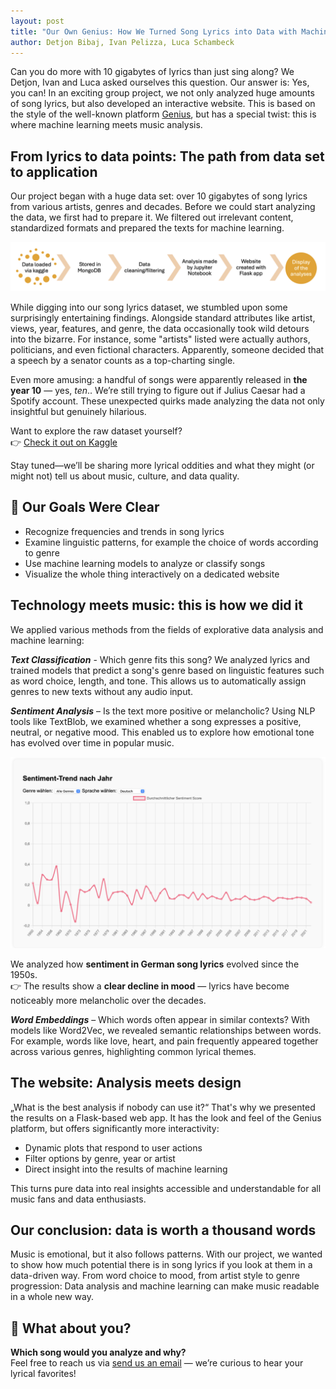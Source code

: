 ```yaml
---
layout: post
title: "Our Own Genius: How We Turned Song Lyrics into Data with Machine Learning"
author: Detjon Bibaj, Ivan Pelizza, Luca Schambeck
---
```



Can you do more with 10 gigabytes of lyrics than just sing along? We Detjon, Ivan and Luca asked ourselves this question. Our answer is: Yes, you can! In an exciting group project, we not only analyzed huge amounts of song lyrics, but also developed an interactive website. This is based on the style of the well-known platform [Genius](https://genius.com), but has a special twist: this is where machine learning meets music analysis.

## From lyrics to data points: The path from data set to application

Our project began with a huge data set: over 10 gigabytes of song lyrics from various artists, genres and decades. Before we could start analyzing the data, we first had to prepare it. We filtered out irrelevant content, standardized formats and prepared the texts for machine learning.

<p style="text-align: left;">
<img src="/assets/img/2025-06-01-group11-LID-Workflow.png" width="700" alt="Core Concept">
</p> 

While digging into our song lyrics dataset, we stumbled upon some surprisingly entertaining findings. Alongside standard attributes like artist, views, year, features, and genre, the data occasionally took wild detours into the bizarre. For instance, some "artists" listed were actually authors, politicians, and even fictional characters. Apparently, someone decided that a speech by a senator counts as a top-charting single.

Even more amusing: a handful of songs were apparently released in **the year 10** — yes, *ten*.. We’re still trying to figure out if Julius Caesar had a Spotify account. These unexpected quirks made analyzing the data not only insightful but genuinely hilarious. 

Want to explore the raw dataset yourself?  
👉 [Check it out on Kaggle](https://www.kaggle.com/datasets/carlosgdcj/genius-song-lyrics-with-language-information)

Stay tuned—we’ll be sharing more lyrical oddities and what they might (or might not) tell us about music, culture, and data quality.


## 🎯 Our Goals Were Clear

- Recognize frequencies and trends in song lyrics
- Examine linguistic patterns, for example the choice of words according to genre
- Use machine learning models to analyze or classify songs
- Visualize the whole thing interactively on a dedicated website


## Technology meets music: this is how we did it


We applied various methods from the fields of explorative data analysis and machine learning:

***Text Classification*** - Which genre fits this song?
We analyzed lyrics and trained models that predict a song's genre based on linguistic features such as word choice, length, and tone. This allows us to automatically assign genres to new texts without any audio input.

***Sentiment Analysis*** – Is the text more positive or melancholic?
Using NLP tools like TextBlob, we examined whether a song expresses a positive, neutral, or negative mood. This enabled us to explore how emotional tone has evolved over time in popular music.

<p align="center">
<img src="/assets/img/2025-06-01-group11-LID-sentiment.png" width="700" alt="Core Concept">
</p>

We analyzed how **sentiment in German song lyrics** evolved since the 1950s.  
👉 The results show a **clear decline in mood** — lyrics have become noticeably more melancholic over the decades.


***Word Embeddings*** – Which words often appear in similar contexts?
With models like Word2Vec, we revealed semantic relationships between words. For example, words like love, heart, and pain frequently appeared together across various genres, highlighting common lyrical themes.


## The website: Analysis meets design


„What is the best analysis if nobody can use it?“ That's why we presented the results on a Flask-based web app. It has the look and feel of the Genius platform, but offers significantly more interactivity:

- Dynamic plots that respond to user actions
- Filter options by genre, year or artist
- Direct insight into the results of machine learning

This turns pure data into real insights accessible and understandable for all music fans and data enthusiasts.


## Our conclusion: data is worth a thousand words


Music is emotional, but it also follows patterns. With our project, we wanted to show how much potential there is in song lyrics if you look at them in a data-driven way. From word choice to mood, from artist style to genre progression: Data analysis and machine learning can make music readable in a whole new way. 


## 💬 What about you?

**Which song would you analyze and why?**  
Feel free to reach us via [send us an email](mailto:peliziva@students.zhaw.ch) — we’re curious to hear your lyrical favorites!
